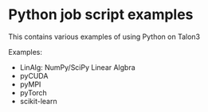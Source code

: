 # Python job script examples

This contains various examples of using Python on Talon3

Examples:

- LinAlg: NumPy/SciPy Linear Algbra
- pyCUDA
- pyMPI
- pyTorch
- scikit-learn


